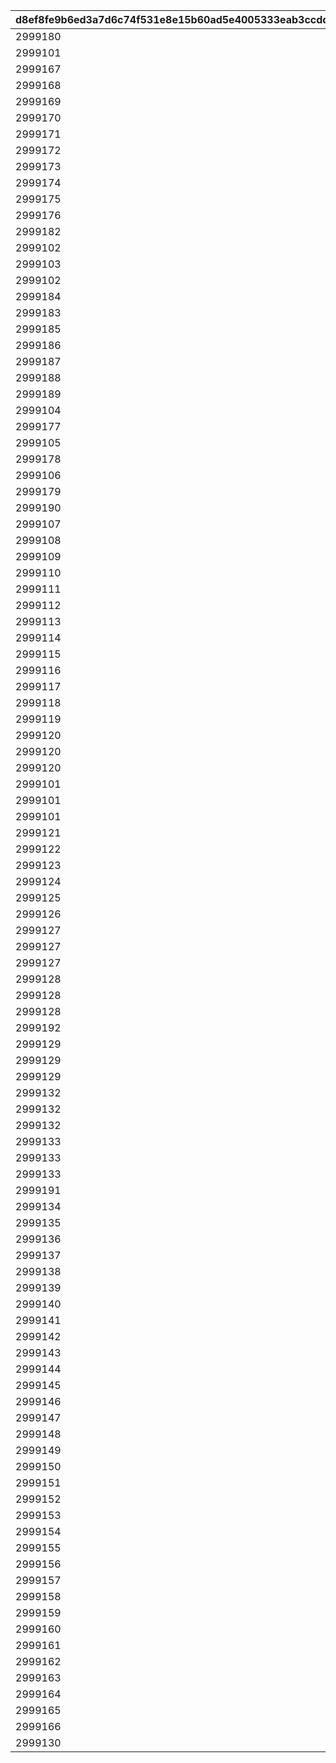 |d8ef8fe9b6ed3a7d6c74f531e8e15b60ad5e4005333eab3ccddb39e1c30e1c4c|4b3abd6d23f7f9ffd61dd3c49a2bfcf8f55a8919a3f1d29316f5afce69545725|4f92bc8f39e10d68bdcee4bc19a109cb0fa26c8e8bc4ae87317ec249381d925e|
| --- | --- | --- |
|2999180|0.07|1|
|2999101|0.07|2|
|2999167|0.07|3|
|2999168|20|4|
|2999169|40|5|
|2999170|60|6|
|2999171|80|7|
|2999172|9|8|
|2999173|27|9|
|2999174|45|10|
|2999175|63|11|
|2999176|81|12|
|2999182|4.08|13|
|2999102|0.08|14|
|2999103|0.07|15|
|2999102|0.08|16|
|2999184|0.07|17|
|2999183|0.07|18|
|2999185|0.07|19|
|2999186|20|20|
|2999187|40|21|
|2999188|60|22|
|2999189|80|23|
|2999104|20|24|
|2999177|20|25|
|2999105|40|26|
|2999178|40|27|
|2999106|60|28|
|2999179|60|29|
|2999190|0.07|30|
|2999107|15|31|
|2999108|30|32|
|2999109|45|33|
|2999110|60|34|
|2999111|75|35|
|2999112|15|36|
|2999113|30|37|
|2999114|45|38|
|2999115|60|39|
|2999116|75|40|
|2999117|0.07|41|
|2999118|0.08|42|
|2999119|0.09|43|
|2999120|0.1|44|
|2999120|0.1|45|
|2999120|0.1|46|
|2999101|0.07|47|
|2999101|0.07|48|
|2999101|0.07|49|
|2999121|4.08|50|
|2999122|4.09|51|
|2999123|4.1|52|
|2999124|4.08|53|
|2999125|4.09|54|
|2999126|4.1|55|
|2999127|0.08|56|
|2999127|0.08|57|
|2999127|0.08|58|
|2999128|0.08|59|
|2999128|0.08|60|
|2999128|0.08|61|
|2999192|0.08|62|
|2999129|0.08|63|
|2999129|0.08|64|
|2999129|0.08|65|
|2999132|0.5|66|
|2999132|0.5|67|
|2999132|0.5|68|
|2999133|0.5|69|
|2999133|0.5|70|
|2999133|0.5|71|
|2999191|1|72|
|2999134|15|73|
|2999135|30|74|
|2999136|45|75|
|2999137|60|76|
|2999138|75|77|
|2999139|15.01|78|
|2999140|30.01|79|
|2999141|45.01|80|
|2999142|60.01|81|
|2999143|75.01|82|
|2999144|15.02|83|
|2999145|30.02|84|
|2999146|45.02|85|
|2999147|60.02|86|
|2999148|75.02|87|
|2999149|15|88|
|2999150|30|89|
|2999151|45|90|
|2999152|60|91|
|2999153|75|92|
|2999154|15.01|93|
|2999155|30.01|94|
|2999156|45.01|95|
|2999157|60.01|96|
|2999158|75.01|97|
|2999159|15.02|98|
|2999160|30.02|99|
|2999161|45.02|100|
|2999162|60.02|101|
|2999163|75.02|102|
|2999164|0.07|103|
|2999165|0.08|104|
|2999166|0.09|105|
|2999130|0.08|106|